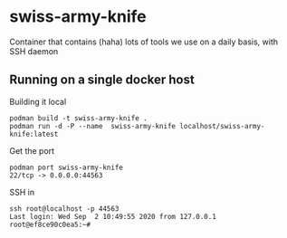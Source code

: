 # swiss-army-knife
Container that contains (haha) lots of tools we use on a daily basis, with SSH daemon

## Running on a single docker host

Building it local
```
podman build -t swiss-army-knife .
podman run -d -P --name  swiss-army-knife localhost/swiss-army-knife:latest
```

Get the port
```
podman port swiss-army-knife
22/tcp -> 0.0.0.0:44563
```

SSH in
```
ssh root@localhost -p 44563
Last login: Wed Sep  2 10:49:55 2020 from 127.0.0.1
root@ef8ce90c0ea5:~# 
```
